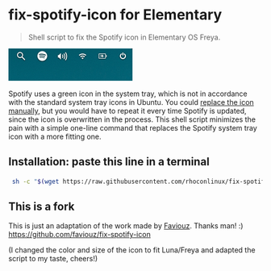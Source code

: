 # fix-spotify-icon for Elementary 

> Shell script to fix the Spotify icon in Elementary OS Freya.

![](screenshot.png)

Spotify uses a green icon in the system tray, which is not in accordance with the standard system tray icons in Ubuntu. You could [replace the icon manually](http://askubuntu.com/questions/449392/how-to-fix-fuzzy-spotify-icon-in-the-icon-tray), but you would have to repeat it every time Spotify is updated, since the icon is overwritten in the process. This shell script minimizes the pain with a simple one-line command that replaces the Spotify system tray icon with a more fitting one.

## Installation: paste this line in a terminal

```bash
 sh -c "$(wget https://raw.githubusercontent.com/rhoconlinux/fix-spotify-icon-elementary/master/install.sh -O -)"
```

## This is a fork
This is just an adaptation of the work made by [Faviouz](https://github.com/faviouz). Thanks man! :)
https://github.com/faviouz/fix-spotify-icon

(I changed the color and size of the icon to fit Luna/Freya and adapted the script to my taste, cheers!)


